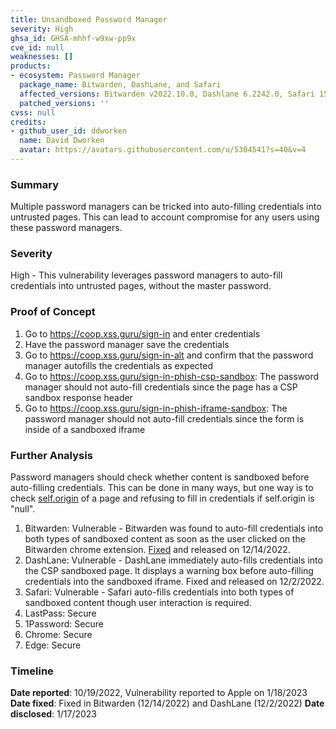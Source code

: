 ```yaml
---
title: Unsandboxed Password Manager
severity: High
ghsa_id: GHSA-mhhf-w9xw-pp9x
cve_id: null
weaknesses: []
products:
- ecosystem: Password Manager
  package_name: Bitwarden, DashLane, and Safari
  affected_versions: Bitwarden v2022.10.0, Dashlane 6.2242.0, Safari 15.6.1
  patched_versions: ''
cvss: null
credits:
- github_user_id: ddworken
  name: David Dworken
  avatar: https://avatars.githubusercontent.com/u/5304541?s=40&v=4
---
```


### Summary
Multiple password managers can be tricked into auto-filling credentials into untrusted pages. This can lead to account compromise for any users using these password managers.

### Severity
High - This vulnerability leverages password managers to auto-fill credentials into untrusted pages, without the master password. 

### Proof of Concept

1. Go to https://coop.xss.guru/sign-in and enter credentials
2. Have the password manager save the credentials 
3. Go to https://coop.xss.guru/sign-in-alt and confirm that the password manager autofills the credentials as expected 
4. Go to https://coop.xss.guru/sign-in-phish-csp-sandbox: The password manager should not auto-fill credentials since the page has a CSP sandbox response header
5. Go to https://coop.xss.guru/sign-in-phish-iframe-sandbox: The password manager should not auto-fill credentials since the form is inside of a sandboxed iframe 

### Further Analysis
Password managers should check whether content is sandboxed before auto-filling credentials. This can be done in many ways, but one way is to check [self.origin](https://developer.mozilla.org/en-US/docs/Web/API/origin) of a page and refusing to fill in credentials if self.origin is "null".

1. Bitwarden: Vulnerable - Bitwarden was found to auto-fill credentials into both types of sandboxed content as soon as the user clicked on the Bitwarden chrome extension. [Fixed](https://github.com/bitwarden/clients/pull/3860) and released on 12/14/2022. 
3. DashLane: Vulnerable  - DashLane immediately auto-fills credentials into the CSP sandboxed page. It displays a warning box before auto-filling credentials into the sandboxed iframe.  Fixed and released on 12/2/2022. 
5. Safari: Vulnerable  - Safari auto-fills credentials into both types of sandboxed content though user interaction is required. 
7. LastPass: Secure 
8. 1Password: Secure 
9. Chrome: Secure 
10. Edge: Secure 


### Timeline
**Date reported**: 10/19/2022, Vulnerability reported to Apple on 1/18/2023
**Date fixed**: Fixed in Bitwarden (12/14/2022) and DashLane (12/2/2022)
**Date disclosed**: 1/17/2023